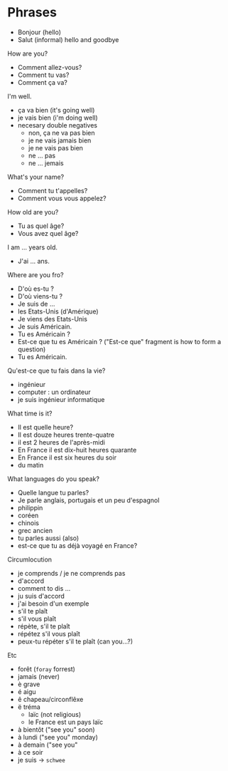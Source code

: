 # Phrases

- Bonjour (hello)
- Salut (informal) hello and goodbye

How are you?

- Comment allez-vous?
- Comment tu vas?
- Comment ça va?

I'm well.

- ça va bien (it's going well)
- je vais bien (i'm doing well)
- necesary double negatives
  - non, ça ne va pas bien
  - je ne vais jamais bien
  - je ne vais pas bien
  - ne ... pas
  - ne ... jemais

What's your name?

- Comment tu t'appelles?
- Comment vous vous appelez?

How old are you?

- Tu as quel âge?
- Vous avez quel âge?

I am ... years old.

- J'ai ... ans.

Where are you fro?

- D'où es-tu ? 
- D'où viens-tu ?
- Je suis de ... 
- les Etats-Unis (d'Amérique)
- Je viens des Etats-Unis
- Je suis Américain. 
- Tu es Américain ?
- Est-ce que tu es Américain ?
  ("Est-ce que" fragment is how to form a question)
- Tu es Américain.

Qu'est-ce que tu fais dans la vie?

- ingénieur 
- computer : un ordinateur
- je suis ingénieur informatique

What time is it?

- Il est quelle heure?
- Il est douze heures trente-quatre
- il est 2 heures de l'après-midi
- En France il est dix-huit heures quarante
- En France il est six heures du soir
- du matin

What languages do you speak?

- Quelle langue tu parles?
- Je parle anglais, portugais et un peu d'espagnol
- philippin
- coréen
- chinois
- grec ancien
- tu parles aussi (also)
- est-ce que tu as déjà voyagé en France?

Circumlocution

- je comprends / je ne comprends pas
- d'accord
- comment to dis ...
- ju suis d'accord
- j'ai besoin d'un exemple
- s'il te plaît
- s'il vous plaît
- répète, s'il te plaît
- répétez s'il vous plaît
- peux-tu répéter s'il te plaît (can you...?)

Etc

- forêt (`foray` forrest)
- jamais (never)
- è grave
- é aigu
- ê chapeau/circonflêxe
- ë tréma
  - laïc (not religious)
  - le France est un pays laïc
- à bientôt ("see you" soon)
- à lundi ("see you" monday)
- à demain ("see you"
- à ce soir
- je suis -> `schwee`